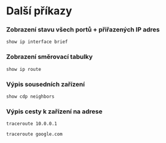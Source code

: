 # Další příkazy

### Zobrazení stavu všech portů + přiřazených IP adres
```
show ip interface brief
```

### Zobrazení směrovací tabulky
```
show ip route
```

### Výpis sousedních zařízení
```
show cdp neighbors
```

### Výpis cesty k zařízení na adrese
```
traceroute 10.0.0.1

traceroute google.com
```
